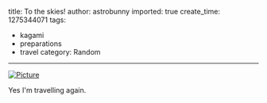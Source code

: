 title: To the skies!
author: astrobunny
imported: true
create_time: 1275344071
tags:
- kagami
- preparations
- travel
category: Random
---
 [![](wp-uploads/2010/06/wpid-sml_DSC_0030-500x332.jpg "Picture")](/images/wp-uploads/2010/06/wpid-sml_DSC_0030.jpg)  
  
Yes I'm travelling again.